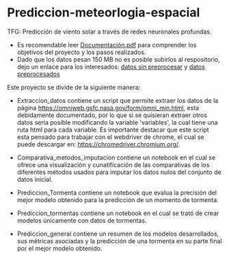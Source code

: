 # Prediccion-meteorlogia-espacial
TFG: Predicción de viento solar a través de redes neuronales profundas. <br />

- Es recomendable leer [Documentación.pdf](https://github.com/c-yanguas/Prediccion-meteorologia-espacial/blob/main/Documentaci%C3%B3n.pdf) para comprender los objetivos del proyecto y los pasos realizados.
- Dado que los datos pesan 150 MB no es posible subirlos al respositorio, dejo un enlace para los interesados: [datos sin preprocesar](https://drive.google.com/file/d/1AvvkAYaAC0BMMwAF_6qqtdTqTEbLfcRG/view?usp=sharing) y [datos preprocesados](https://drive.google.com/file/d/1BXSGC21YNVCk8kAn-kHe7qfXJYRtnL-v/view?usp=sharing) <br />

Este proyecto se divide de la siguiente manera:

- Extraccion_datos contiene un script que permite extraer los datos de la página https://omniweb.gsfc.nasa.gov/form/omni_min.html, esta debidamente documentado, por lo que si se quisieran extraer otros datos sería posible modificando la variable 'variables', la cual tiene una ruta html para cada variable. Es importante destacar que este script esta pensado para trabajar con el webdriver de chrome, el cual se puede descargar en: https://chromedriver.chromium.org/.

- Comparativa_metodos_imputacion contiene un notebook en el cual se ofrece una visualización y cunatificación de las comparativas de los diferentes métodos usados para imputar los datos nulos del conjunto de datos inicial.

- Prediccion_Tormenta contiene un notebook que evalua la precisión del mejor modelo obtenido para la predicción de un momento de tormenta.

- Prediccion_tormentas contiene un notebook en el cual se trató de crear modelos únicamente con datos de tormentas.

- Prediccion_general contiene un resumen de los modelos desarrollados, sus métricas asociadas y la predicción de una tormenta en su parte final por el mejor modelo obtenido.
